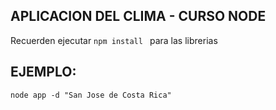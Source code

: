 ## APLICACION DEL CLIMA - CURSO NODE


Recuerden ejecutar  ```npm install ``` para las librerias 

## EJEMPLO:

```
node app -d "San Jose de Costa Rica"